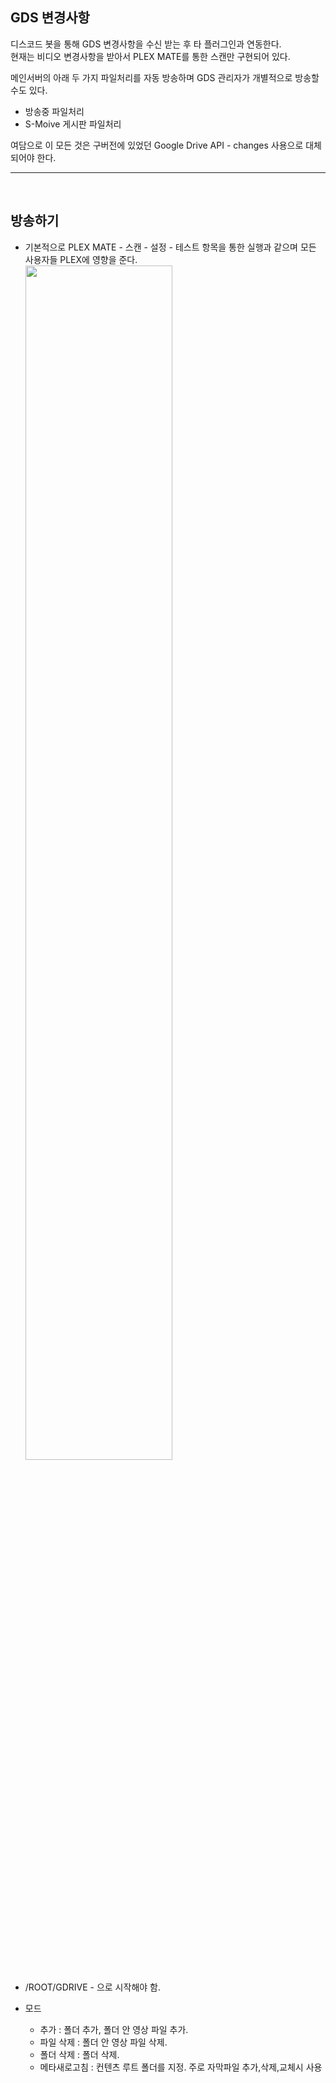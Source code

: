 ## GDS 변경사항

디스코드 봇을 통해 GDS 변경사항을 수신 받는 후 타 플러그인과 연동한다.   
현재는 비디오 변경사항을 받아서 PLEX MATE를 통한 스캔만 구현되어 있다.

메인서버의 아래 두 가지 파일처리를 자동 방송하며 GDS 관리자가 개별적으로 방송할 수도 있다.   
- 방송중 파일처리   
- S-Moive 게시판 파일처리   


여담으로 이 모든 것은 구버전에 있었던 Google Drive API - changes 사용으로 대체되어야 한다.   

----
<br>

## 방송하기

- 기본적으로 PLEX MATE - 스캔 - 설정 - 테스트 항목을 통한 실행과 같으며 모든 사용자들 PLEX에 영향을 준다.   
  <img src="https://i.imgur.com/0PzO0dF.png" width="70%" height="70%" />

- /ROOT/GDRIVE - 으로 시작해야 함.

- 모드
    * 추가 : 폴더 추가, 폴더 안 영상 파일 추가. 
    * 파일 삭제 : 폴더 안 영상 파일 삭제.
    * 폴더 삭제 : 폴더 삭제.
    * 메타새로고침 : 컨텐츠 루트 폴더를 지정. 주로 자막파일 추가,삭제,교체시 사용
    
